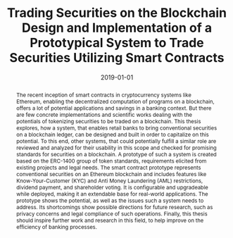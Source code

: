 ---
abstract: The recent inception of smart contracts in cryptocurrency systems like Ethereum,
  enabling the decentralized computation of programs on a blockchain, offers a lot
  of potential applications and savings in a banking context. But there are few concrete
  implementations and scientific works dealing with the potentials of tokenizing securities
  to be traded on a blockchain. This thesis explores, how a system, that enables retail
  banks to bring conventional securities on a blockchain ledger, can be designed and
  built in order to capitalize on this potential. To this end, other systems, that
  could potentially fulfill a similar role are reviewed and analyzed for their usability
  in this scope and checked for promising standards for securities on a blockchain.
  A prototype of such a system is created based on the ERC-1400 group of token standards,
  requirements elicited from existing projects and legal needs. The smart contract
  prototype represents conventional securities on an Ethereum blockchain and includes
  features like Know-Your-Customer (KYC) and Anti Money Laundering (AML) restrictions,
  dividend payment, and shareholder voting. It is configurable and upgradeable while
  deployed, making it an extendable base for real-world applications. The prototype
  shows the potential, as well as the issues such a system needs to address. Its shortcomings
  show possible directions for future research, such as privacy concerns and legal
  compliance of such operations. Finally, this thesis should inspire further work
  and research in this field, to help improve on the efficiency of banking processes.
authors:
- Johannes Brottrager
date: '2019-01-01'
featured: false
publication_types:
- '7'
publishDate: '2019-01-01'
title: Trading Securities on the Blockchain Design and Implementation of a Prototypical
  System to Trade Securities Utilizing Smart Contracts
url_pdf: ''
---